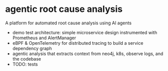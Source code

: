 # agentic root cause analysis
A platform for automated root cause analysis using AI agents

- demo test architecture: simple microservice design instrumented with Prometheus and AlertManager
- eBPF & OpenTelemetry for distributed tracing to build a service dependency graph
- agentic analysis that extracts context from neo4j, k8s, observe logs, and the codebase
- TODO: tests
